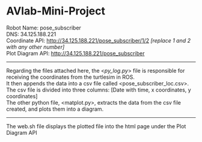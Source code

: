 # AVlab-Mini-Project

Robot Name: pose_subscriber<br>
DNS: 34.125.188.221<br>
Coordinate API: http://34.125.188.221/pose_subscriber/1/2 <i>[replace 1 and 2 with any other number]</i><br>
Plot Diagram API: http://34.125.188.221/pose_subscriber<br><hr>
Regarding the files attached here, the <<i>py_log.py</i>> file is responsible for receiving the coordinates from the turtlesim in ROS. <br>
It then appends the data into a csv file called <pose_subscriber_loc.csv>.<br> 
The csv file is divided into three columns: [Date with time, x coordinates, y coordinates]<br>
The other python file, <matplot.py>, extracts the data from the csv file created, and plots them into a diagram.<hr>

The web.sh file displays the plotted file into the html page under the Plot Diagram API 

